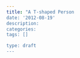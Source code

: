 ```yaml
---
title: "A T-shaped Person
date: '2012-08-19'
description:
categories:
tags: []

type: draft
---
```



